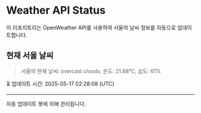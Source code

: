 
# Weather API Status

이 리포지토리는 OpenWeather API를 사용하여 서울의 날씨 정보를 자동으로 업데이트합니다.

## 현재 서울 날씨
> 서울의 현재 날씨: overcast clouds, 온도: 21.88°C, 습도: 61%

⏳ 업데이트 시간: 2025-05-17 02:28:08 (UTC)

---
자동 업데이트 봇에 의해 관리됩니다.
